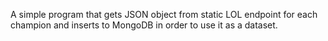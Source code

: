 A simple program that gets JSON object from static LOL endpoint for each champion and inserts to MongoDB in order to use it as a dataset.